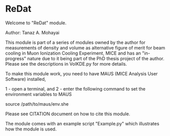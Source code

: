 # ReDat
Welcome to "ReDat" module.

Author: Tanaz A. Mohayai

This module is part of a series of modules owned by the author for measurements of density and volume as alternative figure of merit 
for beam cooling in Muon Ionization Cooling Experiment, MICE and has an "in-progress" nature due to it being part of the PhD thesis 
project of the author. Please see the descriptions in VolKDE.py for more details.

To make this module work, you need to have MAUS (MICE Analysis User Software) installed,

1 - open a terminal, and 
2 - enter the following command to set the environment variables to MAUS

source /path/to/maus/env.she 

Please see CITATION document on how to cite this module.

The module comes with an example script "Example.py" which illustrates how the module is used. 
